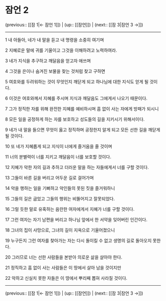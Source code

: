 # 잠언 2

(previous:: [[잠 1|← 잠언 1]]) | (up:: [[잠언]]) | (next:: [[잠 3|잠언 3 →]])

***




1 
내 아들아, 네가 내 말을 듣고 내 명령을 소중히 여기며 



2 
지혜로운 말에 귀를 기울이고 그것을 이해하려고 노력하여라. 



3 
네가 지식을 추구하고 깨달음을 얻고자 애쓰며 



4 
그것을 은이나 숨겨진 보물을 찾는 것처럼 찾고 구하면 



5 
여호와를 두려워하는 것이 무엇인지 깨닫게 되고 하나님에 대한 지식도 얻게 될 것이다. 



6 
이것은 여호와께서 지혜를 주시며 지식과 깨달음도 그에게서 나오기 때문이다. 



7 
그가 정직한 자를 위해 완전한 지혜를 예비하시며 흠 없이 사는 자에게 방패가 되시니 



8 
모든 일을 공정하게 하는 자를 보호하고 성도들의 길을 지키시기 위해서이다. 



9 
네가 내 말을 들으면 무엇이 옳고 정직하며 공정한지 알게 되고 모든 선한 길을 깨닫게 될 것이다. 



10 
또 네가 지혜롭게 되고 지식이 너에게 즐거움을 줄 것이며 



11 
너의 분별력이 너를 지키고 깨달음이 너를 보호할 것이다. 



12 
지혜가 악한 자의 길과 추하고 더러운 말을 하는 자들에게서 너를 구할 것이다. 



13 
그들이 바른 길을 버리고 어두운 길로 걸어가며 



14 
악을 행하는 일을 기뻐하고 악인들의 못된 짓을 즐거워하니 



15 
그들의 길은 굽었고 그들의 행위는 비뚤어지고 잘못되었다. 



16 
그럴 듯한 말로 유혹하는 음란한 여자에게서 지혜가 너를 구할 것이다. 



17 
그런 여자는 자기 남편을 버리고 하나님 앞에서 한 서약을 잊어버린 인간이다. 



18 
그녀의 집이 사망으로, 그녀의 길이 지옥으로 기울어졌으니 



19 
누구든지 그런 여자를 찾아가는 자는 다시 돌이킬 수 없고 생명의 길로 돌아오지 못한다. 



20 
그러므로 너는 선한 사람들을 본받아 의로운 삶을 살아야 한다. 



21 
정직하고 흠 없이 사는 사람들은 이 땅에서 살아 남을 것이지만 



22 
악하고 신실치 못한 자들은 이 땅에서 뿌리째 뽑혀 사라질 것이다.

***

(previous:: [[잠 1|← 잠언 1]]) | (up:: [[잠언]]) | (next:: [[잠 3|잠언 3 →]])
